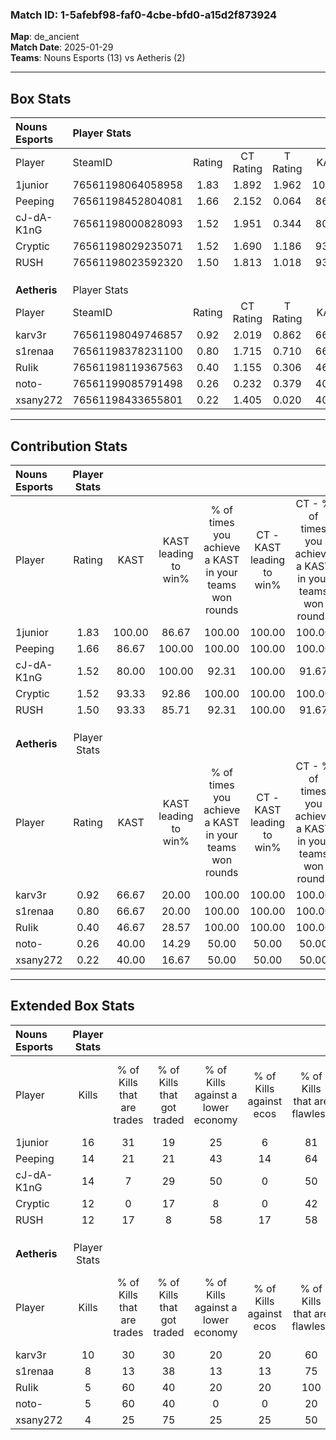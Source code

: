 ### Match ID: 1-5afebf98-faf0-4cbe-bfd0-a15d2f873924  
**Map**: de_ancient  
**Match Date**: 2025-01-29  
**Teams**: Nouns Esports (13) vs Aetheris (2)  

---  

## Box Stats  

| **Nouns Esports** | Player Stats      |        |           |          |        |      |       |         |        |      |     |
| :- | :- | :-: | :-: | :-: | :-: | :-: | :-: | :-: | :-: | :-: | :-: |
| Player            | SteamID           | Rating | CT Rating | T Rating |  KAST  | ADR  | Kills | Assists | Deaths | K/D  | HS% |
| 1junior           | 76561198064058958 |  1.83  |   1.892   |  1.962   | 100.00 | 95.8 |  16   |    4    |   6    | 2.67 | 25  |
| Peeping           | 76561198452804081 |  1.66  |   2.152   |  0.064   | 86.67  | 99.5 |  14   |    8    |   6    | 2.33 | 57  |
| cJ-dA-K1nG        | 76561198000828093 |  1.52  |   1.951   |  0.344   | 80.00  | 96.5 |  14   |    7    |   8    | 1.75 | 42  |
| Cryptic           | 76561198029235071 |  1.52  |   1.690   |  1.186   | 93.33  | 75.4 |  12   |    3    |   5    | 2.40 | 58  |
| RUSH              | 76561198023592320 |  1.50  |   1.813   |  1.018   | 93.33  | 85.3 |  12   |    7    |   7    | 1.71 | 50  |
|                   |                   |        |           |          |        |      |       |         |        |      |     |
|                   |                   |        |           |          |        |      |       |         |        |      |     |
|                   |                   |        |           |          |        |      |       |         |        |      |     |
| **Aetheris**      | Player Stats      |        |           |          |        |      |       |         |        |      |     |
| Player            | SteamID           | Rating | CT Rating | T Rating |  KAST  | ADR  | Kills | Assists | Deaths | K/D  | HS% |
| karv3r            | 76561198049746857 |  0.92  |   2.019   |  0.862   | 66.67  | 84.1 |  10   |    3    |   14   | 0.71 | 60  |
| s1renaa           | 76561198378231100 |  0.80  |   1.715   |  0.710   | 66.67  | 72.0 |   8   |    4    |   13   | 0.62 | 87  |
| RuIik             | 76561198119367563 |  0.40  |   1.155   |  0.306   | 46.67  | 45.5 |   5   |    4    |   13   | 0.38 | 60  |
| noto-             | 76561199085791498 |  0.26  |   0.232   |  0.379   | 40.00  | 37.4 |   5   |    0    |   14   | 0.36 | 40  |
| xsany272          | 76561198433655801 |  0.22  |   1.405   |  0.020   | 40.00  | 38.7 |   4   |    2    |   14   | 0.29 | 50  |
---  

## Contribution Stats  

| **Nouns Esports** | Player Stats |        |                      |                                                        |                           |                                                             |                          |                                                            |
| :- | :-: | :-: | :-: | :-: | :-: | :-: | :-: | :-: |
| Player            |    Rating    |  KAST  | KAST leading to win% | % of times you achieve a KAST in your teams won rounds | CT - KAST leading to win% | CT - % of times you achieve a KAST in your teams won rounds | T - KAST leading to win% | T - % of times you achieve a KAST in your teams won rounds |
| 1junior           |     1.83     | 100.00 |        86.67         |                         100.00                         |          100.00           |                           100.00                            |          33.33           |                           100.00                           |
| Peeping           |     1.66     | 86.67  |        100.00        |                         100.00                         |          100.00           |                           100.00                            |          100.00          |                           100.00                           |
| cJ-dA-K1nG        |     1.52     | 80.00  |        100.00        |                         92.31                          |          100.00           |                            91.67                            |          100.00          |                           100.00                           |
| Cryptic           |     1.52     | 93.33  |        92.86         |                         100.00                         |          100.00           |                           100.00                            |          50.00           |                           100.00                           |
| RUSH              |     1.50     | 93.33  |        85.71         |                         92.31                          |          100.00           |                            91.67                            |          33.33           |                           100.00                           |
|                   |              |        |                      |                                                        |                           |                                                             |                          |                                                            |
|                   |              |        |                      |                                                        |                           |                                                             |                          |                                                            |
|                   |              |        |                      |                                                        |                           |                                                             |                          |                                                            |
| **Aetheris**      | Player Stats |        |                      |                                                        |                           |                                                             |                          |                                                            |
| Player            |    Rating    |  KAST  | KAST leading to win% | % of times you achieve a KAST in your teams won rounds | CT - KAST leading to win% | CT - % of times you achieve a KAST in your teams won rounds | T - KAST leading to win% | T - % of times you achieve a KAST in your teams won rounds |
| karv3r            |     0.92     | 66.67  |        20.00         |                         100.00                         |          100.00           |                           100.00                            |           0.00           |                            0.00                            |
| s1renaa           |     0.80     | 66.67  |        20.00         |                         100.00                         |          100.00           |                           100.00                            |           0.00           |                            0.00                            |
| RuIik             |     0.40     | 46.67  |        28.57         |                         100.00                         |          100.00           |                           100.00                            |           0.00           |                            0.00                            |
| noto-             |     0.26     | 40.00  |        14.29         |                         50.00                          |           50.00           |                            50.00                            |           0.00           |                            0.00                            |
| xsany272          |     0.22     | 40.00  |        16.67         |                         50.00                          |           50.00           |                            50.00                            |           0.00           |                            0.00                            |
---  

## Extended Box Stats  

| **Nouns Esports** | Player Stats |                            |                            |                                    |                         |                              |                                 |        |                             |                                     |                          |                               |                            |
| :- | :-: | :-: | :-: | :-: | :-: | :-: | :-: | :-: | :-: | :-: | :-: | :-: | :-: |
| Player            |    Kills     | % of Kills that are trades | % of Kills that got traded | % of Kills against a lower economy | % of Kills against ecos | % of Kills that are flawless | % of Kills that are close duels | Deaths | % of Deaths that get traded | % of Deaths against a lower economy | % of Deaths against ecos | % of Deaths that are flawless | % of Deaths that are close |
| 1junior           |      16      |             31             |             19             |                 25                 |            6            |              81              |                0                |   6    |             33              |                 50                  |            17            |              83               |             0              |
| Peeping           |      14      |             21             |             21             |                 43                 |           14            |              64              |               14                |   6    |             33              |                 17                  |            0             |              17               |             0              |
| cJ-dA-K1nG        |      14      |             7              |             29             |                 50                 |            0            |              50              |                7                |   8    |             38              |                 25                  |            0             |              75               |             0              |
| Cryptic           |      12      |             0              |             17             |                 8                  |            0            |              42              |                8                |   5    |             40              |                  0                  |            0             |              80               |             20             |
| RUSH              |      12      |             17             |             8              |                 58                 |           17            |              58              |                8                |   7    |             57              |                  0                  |            0             |              57               |             0              |
|                   |              |                            |                            |                                    |                         |                              |                                 |        |                             |                                     |                          |                               |                            |
|                   |              |                            |                            |                                    |                         |                              |                                 |        |                             |                                     |                          |                               |                            |
|                   |              |                            |                            |                                    |                         |                              |                                 |        |                             |                                     |                          |                               |                            |
| **Aetheris**      | Player Stats |                            |                            |                                    |                         |                              |                                 |        |                             |                                     |                          |                               |                            |
| Player            |    Kills     | % of Kills that are trades | % of Kills that got traded | % of Kills against a lower economy | % of Kills against ecos | % of Kills that are flawless | % of Kills that are close duels | Deaths | % of Deaths that get traded | % of Deaths against a lower economy | % of Deaths against ecos | % of Deaths that are flawless | % of Deaths that are close |
| karv3r            |      10      |             30             |             30             |                 20                 |           20            |              60              |                0                |   14   |             36              |                  7                  |            7             |              50               |             21             |
| s1renaa           |      8       |             13             |             38             |                 13                 |           13            |              75              |                0                |   13   |             23              |                  0                  |            0             |              69               |             0              |
| RuIik             |      5       |             60             |             40             |                 20                 |           20            |             100              |                0                |   13   |             15              |                  0                  |            0             |              54               |             8              |
| noto-             |      5       |             60             |             40             |                 0                  |            0            |              20              |               20                |   14   |              7              |                  0                  |            0             |              64               |             7              |
| xsany272          |      4       |             25             |             75             |                 25                 |           25            |              50              |                0                |   14   |             14              |                  0                  |            0             |              64               |             0              |
